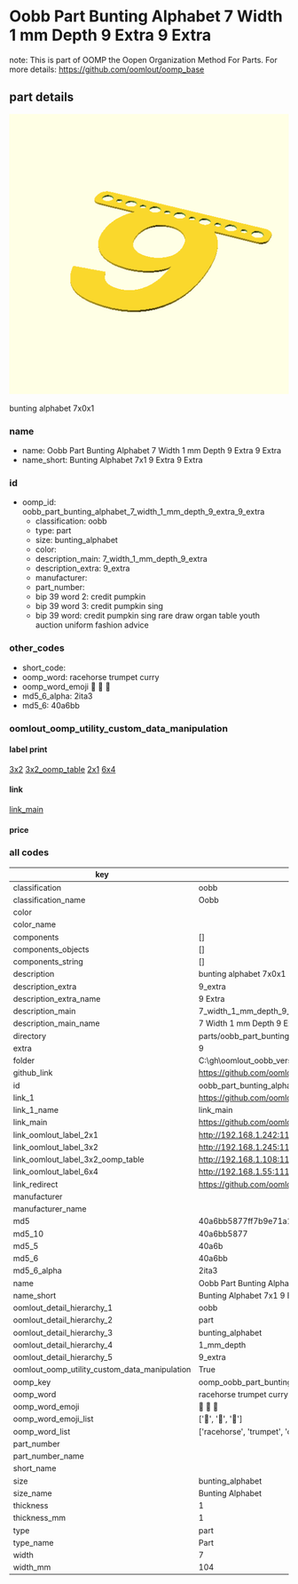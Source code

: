 # Oobb Part Bunting Alphabet 7 Width 1 mm Depth 9 Extra 9 Extra  

note: This is part of OOMP the Oopen Organization Method For Parts. For more details: https://github.com/oomlout/oomp_base

##  part details
  

[![](3dpr.png)](3dpr.png)

bunting alphabet 7x0x1



### name
* name: Oobb Part Bunting Alphabet 7 Width 1 mm Depth 9 Extra 9 Extra
* name_short: Bunting Alphabet 7x1 9 Extra 9 Extra
### id
* oomp_id: oobb_part_bunting_alphabet_7_width_1_mm_depth_9_extra_9_extra
  * classification: oobb
  * type: part
  * size: bunting_alphabet
  * color: 
  * description_main: 7_width_1_mm_depth_9_extra
  * description_extra: 9_extra
  * manufacturer: 
  * part_number: 
  * bip 39 word 2: credit pumpkin
  * bip 39 word 3: credit pumpkin sing
  * bip 39 word: credit pumpkin sing rare draw organ table youth auction uniform fashion advice

### other_codes
* short_code: 
* oomp_word: racehorse trumpet curry
* oomp_word_emoji :racehorse: :trumpet: :curry:
* md5_6_alpha: 2ita3
* md5_6: 40a6bb






### oomlout_oomp_utility_custom_data_manipulation
#### label print
[3x2](http://192.168.1.245:1112/?label=oomp%202ita3)
[3x2_oomp_table](http://192.168.1.108:1112/?label=oomp%202ita3)
[2x1](http://192.168.1.242:1112/?label=oomp%202ita3)
[6x4](http://192.168.1.55:1112/?label=oomp%202ita3)    

#### link

[link_main](https://github.com/oomlout/oomlout_oobb_version_4_generated_parts/tree/main/navigation_oomp/oobb/part/bunting_alphabet/7_width_1_mm_depth_9_extra/9_extra/part)                              

#### price







### all codes 
| key | value |  
| --- | --- |  
| classification | oobb |  
| classification_name | Oobb |  
| color |  |  
| color_name |  |  
| components | [] |  
| components_objects | [] |  
| components_string | [] |  
| description | bunting alphabet 7x0x1 |  
| description_extra | 9_extra |  
| description_extra_name | 9 Extra |  
| description_main | 7_width_1_mm_depth_9_extra |  
| description_main_name | 7 Width 1 mm Depth 9 Extra |  
| directory | parts/oobb_part_bunting_alphabet_7_width_1_mm_depth_9_extra_9_extra |  
| extra | 9 |  
| folder | C:\gh\oomlout_oobb_version_4_generated_parts\parts\oobb_part_bunting_alphabet_7_width_1_mm_depth_9_extra_9_extra |  
| github_link | https://github.com/oomlout/oomlout_oomp_part_src/tree/main/parts/oobb_part_bunting_alphabet_7_width_1_mm_depth_9_extra_9_extra |  
| id | oobb_part_bunting_alphabet_7_width_1_mm_depth_9_extra_9_extra |  
| link_1 | https://github.com/oomlout/oomlout_oobb_version_4_generated_parts/tree/main/navigation_oomp/oobb/part/bunting_alphabet/7_width_1_mm_depth_9_extra/9_extra/part |  
| link_1_name | link_main |  
| link_main | https://github.com/oomlout/oomlout_oobb_version_4_generated_parts/tree/main/navigation_oomp/oobb/part/bunting_alphabet/7_width_1_mm_depth_9_extra/9_extra/part |  
| link_oomlout_label_2x1 | http://192.168.1.242:1112/?label=oomp%202ita3 |  
| link_oomlout_label_3x2 | http://192.168.1.245:1112/?label=oomp%202ita3 |  
| link_oomlout_label_3x2_oomp_table | http://192.168.1.108:1112/?label=oomp%202ita3 |  
| link_oomlout_label_6x4 | http://192.168.1.55:1112/?label=oomp%202ita3 |  
| link_redirect | https://github.com/oomlout/oomlout_oobb_version_4_generated_parts/tree/main/parts/oobb_bunting_alphabet_07_01_ex_9 |  
| manufacturer |  |  
| manufacturer_name |  |  
| md5 | 40a6bb5877ff7b9e71a13b2192ab6998 |  
| md5_10 | 40a6bb5877 |  
| md5_5 | 40a6b |  
| md5_6 | 40a6bb |  
| md5_6_alpha | 2ita3 |  
| name | Oobb Part Bunting Alphabet 7 Width 1 mm Depth 9 Extra 9 Extra |  
| name_short | Bunting Alphabet 7x1 9 Extra 9 Extra |  
| oomlout_detail_hierarchy_1 | oobb |  
| oomlout_detail_hierarchy_2 | part |  
| oomlout_detail_hierarchy_3 | bunting_alphabet |  
| oomlout_detail_hierarchy_4 | 1_mm_depth |  
| oomlout_detail_hierarchy_5 | 9_extra |  
| oomlout_oomp_utility_custom_data_manipulation | True |  
| oomp_key | oomp_oobb_part_bunting_alphabet_7_width_1_mm_depth_9_extra_9_extra |  
| oomp_word | racehorse trumpet curry |  
| oomp_word_emoji | :racehorse: :trumpet: :curry: |  
| oomp_word_emoji_list | [':racehorse:', ':trumpet:', ':curry:'] |  
| oomp_word_list | ['racehorse', 'trumpet', 'curry'] |  
| part_number |  |  
| part_number_name |  |  
| short_name |  |  
| size | bunting_alphabet |  
| size_name | Bunting Alphabet |  
| thickness | 1 |  
| thickness_mm | 1 |  
| type | part |  
| type_name | Part |  
| width | 7 |  
| width_mm | 104 |  

